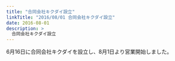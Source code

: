 ```yaml
---
title: "合同会社キクダイ設立"
linkTitle: "2016/08/01 合同会社キクダイ設立"
date: 2016-08-01
description: >
  合同会社キクダイ設立
---
```


6月16日に合同会社キクダイを設立し、8月1日より営業開始しました。
